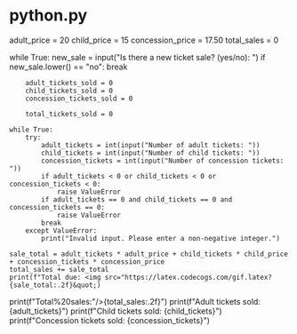 #  python.py
  
  
adult_price = 20
child_price = 15
concession_price = 17.50
total_sales = 0
  
while True:
    new_sale = input("Is there a new ticket sale? (yes/no): ")
    if new_sale.lower() == "no":
        break

        adult_tickets_sold = 0
        child_tickets_sold = 0
        concession_tickets_sold = 0

        total_tickets_sold = 0
  
    while True:
        try:
            adult_tickets = int(input("Number of adult tickets: "))
            child_tickets = int(input("Number of child tickets: "))
            concession_tickets = int(input("Number of concession tickets: "))
            if adult_tickets < 0 or child_tickets < 0 or concession_tickets < 0:
                raise ValueError
            if adult_tickets == 0 and child_tickets == 0 and concession_tickets == 0:
                raise ValueError
            break
        except ValueError:
            print("Invalid input. Please enter a non-negative integer.")
  
    sale_total = adult_tickets * adult_price + child_tickets * child_price + concession_tickets * concession_price
    total_sales += sale_total
    print(f"Total due: <img src="https://latex.codecogs.com/gif.latex?{sale_total:.2f}&quot;)

print(f&quot;Total%20sales:"/>{total_sales:.2f}")
print(f"Adult tickets sold: {adult_tickets}")
print(f"Child tickets sold: {child_tickets}")
print(f"Concession tickets sold: {concession_tickets}")
  